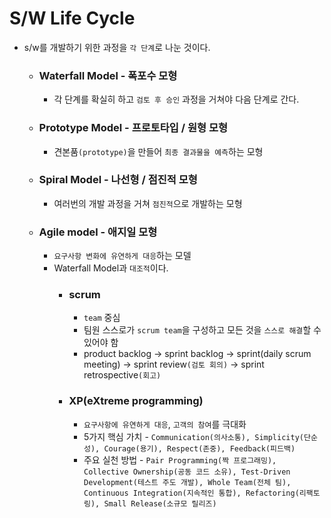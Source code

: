 # S/W Life Cycle

- s/w를 개발하기 위한 과정을 `각 단계`로 나눈 것이다.
  - ### Waterfall Model - 폭포수 모형
    - 각 단계를 확실히 하고 `검토 후 승인` 과정을 거쳐야 다음 단계로 간다.
  - ### Prototype Model - 프로토타입 / 원형 모형
    - 견본품`(prototype)`을 만들어 `최종 결과물을 예측`하는 모형
  - ### Spiral Model - 나선형 / 점진적 모형
    - 여러번의 개발 과정을 거쳐 `점진적`으로 개발하는 모형
  - ### Agile model - 애지일 모형
    - `요구사항 변화에 유연하게 대응`하는 모델
    - Waterfall Model과 `대조적`이다.
      - ### scrum
        - `team` 중심
        - 팀원 스스로가 `scrum team`을 구성하고 모든 것을 `스스로 해결`할 수 있어야 함
        - product backlog -> sprint backlog -> sprint(daily scrum meeting) -> sprint review`(검토 회의)` -> sprint retrospective`(회고)`
      - ### XP(eXtreme programming)
        - `요구사항에 유연하게 대응`, `고객의 참여`를 극대화
        - 5가지 핵심 가치 - `Communication(의사소통), Simplicity(단순성), Courage(용기), Respect(존중), Feedback(피드백)`
        - 주요 실천 방법 - `Pair Programming(짝 프로그래밍), Collective Ownership(공동 코드 소유), Test-Driven Development(테스트 주도 개발), Whole Team(전체 팀), Continuous Integration(지속적인 통합), Refactoring(리팩토링), Small Release(소규모 릴리즈)`
        